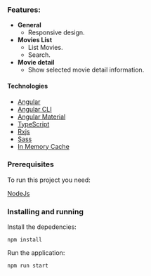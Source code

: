 ### Features:

- **General**
  - Responsive design.
- **Movies List**
  - List Movies.
  - Search.
- **Movie detail**
  - Show selected movie detail information.

#### Technologies

- [Angular](https://angular.io/)
- [Angular CLI](https://cli.angular.io/)
- [Angular Material](https://material.angular.io/)
- [TypeScript](https://www.typescriptlang.org/)
- [Rxjs](https://github.com/ReactiveX/rxjs)
- [Sass](http://sass-lang.com/)
- [In Memory Cache](https://github.com/angelnikolov/ngx-cacheable)

### Prerequisites

To run this project you need:

[NodeJs](https://nodejs.org/en/download/)

### Installing and running

Install the depedencies:

```
npm install
```

Run the application:

```
npm run start
```
